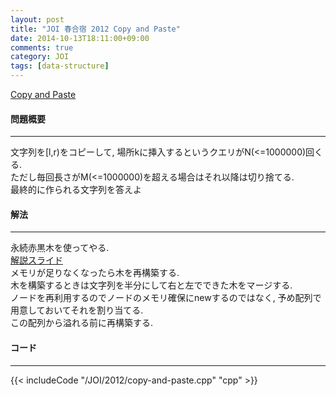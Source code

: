 ```yaml
---
layout: post
title: "JOI 春合宿 2012 Copy and Paste"
date: 2014-10-13T18:11:00+09:00
comments: true
category: JOI
tags: [data-structure]
---
```


[Copy and Paste](http://joisc2012.contest.atcoder.jp/tasks/joisc2012_copypaste)

#### 問題概要

****

文字列を\[l,r)をコピーして, 場所kに挿入するというクエリがN(<=1000000)回くる.  
ただし毎回長さがM(<=1000000)を超える場合はそれ以降は切り捨てる.  
最終的に作られる文字列を答えよ

#### 解法

****

永続赤黒木を使ってやる.  
[解説スライド](http://www.ioi-jp.org/camp/2012/2012-sp-tasks/2012-sp-day4-copypaste-slides.pdf)  
メモリが足りなくなったら木を再構築する.  
木を構築するときは文字列を半分にして右と左でできた木をマージする.  
ノードを再利用するのでノードのメモリ確保にnewするのではなく, 予め配列で用意しておいてそれを割り当てる.  
この配列から溢れる前に再構築する.

#### コード

****

{{< includeCode "/JOI/2012/copy-and-paste.cpp" "cpp" >}}
